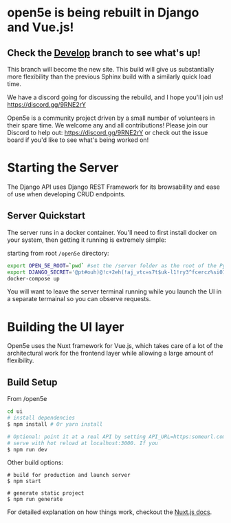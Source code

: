 # open5e is being rebuilt in Django and Vue.js!

## Check the [Develop](https://github.com/eepMoody/open5e/tree/develop) branch to see what's up!

This branch will become the new site. This build will give us substantially more flexibility than the previous Sphinx build with a similarly quick load time.

We have a discord going for discussing the rebuild, and I hope you'll join us! https://discord.gg/9RNE2rY 

Open5e is a community project driven by a small number of volunteers in their spare time. We welcome any and all contributions! Please join our Discord to help out: https://discord.gg/9RNE2rY or check out the issue board if you'd like to see what's being worked on!

# Starting the Server

The Django API uses Django REST Framework for its browsability and ease of use when developing CRUD endpoints.

## Server Quickstart

The server runs in a docker container. You'll need to first install docker on your system, then getting it running is extremely simple:

starting from root `/open5e` directory:

``` bash
export OPEN_5E_ROOT=`pwd` #set the /server folder as the root of the Python project
export DJANGO_SECRET='@pt#ouh)@!c+2eh(!aj_vtc=s7t$uk-l1!ry3^fcercz%si01@' # this should be a nukable test key that you're manually replacing at startup time for production
docker-compose up
```

You will want to leave the server terminal running while you launch the UI in a separate termainal so you can observe requests.


# Building the UI layer

Open5e uses the Nuxt framework for Vue.js, which takes care of a lot of the architectural work for the frontend layer while allowing a large amount of flexibility.

## Build Setup

From /open5e

``` bash
cd ui
# install dependencies
$ npm install # Or yarn install

# Optional: point it at a real API by setting API_URL=https:someurl.com
# serve with hot reload at localhost:3000. If you 
$ npm run dev
```

Other build options:
```
# build for production and launch server
$ npm start

# generate static project
$ npm run generate
```

For detailed explanation on how things work, checkout the [Nuxt.js docs](https://github.com/nuxt/nuxt.js).
